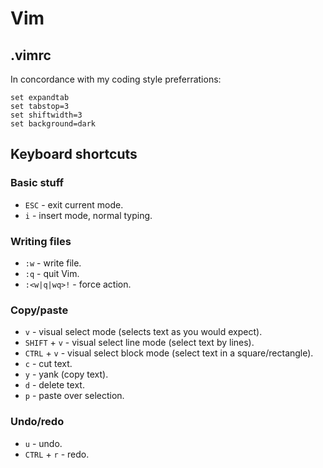 # Vim


## .vimrc


In concordance with my coding style preferrations:

    set expandtab
    set tabstop=3
    set shiftwidth=3
    set background=dark


## Keyboard shortcuts


### Basic stuff

* `ESC` - exit current mode.
* `i` - insert mode, normal typing.

### Writing files

* `:w` - write file.
* `:q` - quit Vim.
* `:<w|q|wq>!` - force action.

### Copy/paste

* `v` - visual select mode (selects text as you would expect).
* `SHIFT` + `v` - visual select line mode (select text by lines).
* `CTRL` + `v` - visual select block mode (select text in a square/rectangle).
* `c` - cut text.
* `y` - yank (copy text).
* `d` - delete text.
* `p` - paste over selection.

### Undo/redo

* `u` - undo.
* `CTRL` + `r` - redo.
